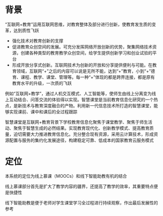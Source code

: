 # 背景

“互联网+教育”运用互联网思维，对教育整体及部分进行创新，使教育发生质的变革，达到质性飞跃

* 强化技术对教育创新的支撑
* 促进教育众创空间的发展。可充分发挥网络开放创新的优势，聚集网络技术资源，创建各种类型的教育教学众创空间，给学生提供创新学习和创业试验的平台
* 形成开放分享式创新。互联网技术为创新的开放和分享提供便利与可能。在教育领域，互联网“+”之后的内容可以说是无所不能，达到“+”教育，小到“+”德育、课程、教学、课堂、管理等。每一种“+”体现的都是跨界连接，都是原有教育水平的升级，一次质的飞跃

例如“互联网+教学”，通过人机交互模式、人工智能等，使师生由线上分离变为线上互动结合、问答交流的体验得以实现。智慧课堂是当前教育信息化研究的一个热点，是新技术与教育深度融合的产物。利用新一代信息技术所打造的智慧课堂，能够实现课前、课中和课后的全过程跟踪

智慧课堂是互联网+教育背景下学校教育信息化聚焦于课堂教学、聚焦于师生活动、聚焦于智慧生成的必然结果。实现教育现代化、创新教学模式、提高教育质量，迫切需要大力推进教育信息化。充分整合现有资源，采用云计算技术，形成资源配置与服务的集约化发展途径，构建稳定可靠、低成本的国家教育云服务模式

# 定位

本系统的定位为线上慕课（MOOCs）和线下智能助教有机的结合

线上慕课部分首先是扩大了教学内容的疆界，还提高了教学的效率，其重要特点便是快捷性

线下智能助教是便于老师对学生课堂学习全过程进行持续观察，作出最后发展性的参考